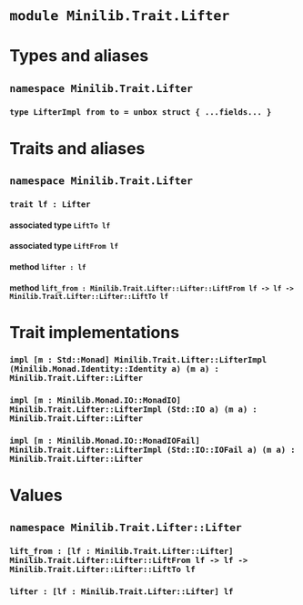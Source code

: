 # `module Minilib.Trait.Lifter`

# Types and aliases

## `namespace Minilib.Trait.Lifter`

### `type LifterImpl from to = unbox struct { ...fields... }`

# Traits and aliases

## `namespace Minilib.Trait.Lifter`

### `trait lf : Lifter`

#### associated type `LiftTo lf`

#### associated type `LiftFrom lf`

#### method `lifter : lf`

#### method `lift_from : Minilib.Trait.Lifter::Lifter::LiftFrom lf -> lf -> Minilib.Trait.Lifter::Lifter::LiftTo lf`

# Trait implementations

### `impl [m : Std::Monad] Minilib.Trait.Lifter::LifterImpl (Minilib.Monad.Identity::Identity a) (m a) : Minilib.Trait.Lifter::Lifter`

### `impl [m : Minilib.Monad.IO::MonadIO] Minilib.Trait.Lifter::LifterImpl (Std::IO a) (m a) : Minilib.Trait.Lifter::Lifter`

### `impl [m : Minilib.Monad.IO::MonadIOFail] Minilib.Trait.Lifter::LifterImpl (Std::IO::IOFail a) (m a) : Minilib.Trait.Lifter::Lifter`

# Values

## `namespace Minilib.Trait.Lifter::Lifter`

### `lift_from : [lf : Minilib.Trait.Lifter::Lifter] Minilib.Trait.Lifter::Lifter::LiftFrom lf -> lf -> Minilib.Trait.Lifter::Lifter::LiftTo lf`

### `lifter : [lf : Minilib.Trait.Lifter::Lifter] lf`